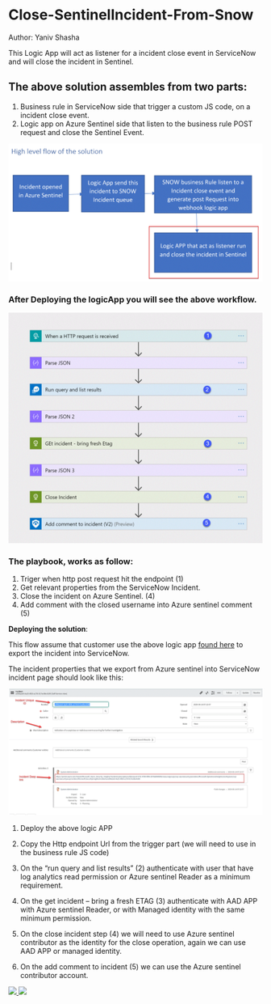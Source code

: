 #  Close-SentinelIncident-From-Snow

Author: Yaniv Shasha

 This Logic App will act as listener for a incident close event in ServiceNow  and will close the incident in Sentinel.

 
## The above solution assembles from two parts:
1.	Business rule in ServiceNow side that trigger a custom JS code, on a   incident close event.
2.	Logic app on Azure Sentinel side that listen to the business rule POST request and close the Sentinel Event.<br>



 ![Picture0](./Graphics/diag.GIF)

 ### After Deploying the logicApp you will see the above workflow.

 ![Picture1](./Graphics/playbook2_numbers.GIF)

### The playbook, works as follow:
1.	Triger when http post request hit the endpoint (1)
2.	Get relevant properties from the ServiceNow Incident. 
3.	Close the incident on Azure Sentinel. (4)
4.	Add comment with the closed username into Azure sentinel comment (5) 

**Deploying the solution**:

This flow assume that customer use the above logic app [found here](https://github.com/Azure/Azure-Sentinel/tree/master/Playbooks/Open-SNOW-Ticket) to export the incident into ServiceNow.

The incident properties that we export from Azure sentinel into ServiceNow incident page should look like this:

![Picture1](./Graphics/SNOW-Incident-View_visual.GIF)

1.	Deploy the above logic APP
2.	Copy the Http endpoint Url from the trigger part (we will need to use in the business rule JS code)
 
3.	On the “run query and list results” (2) authenticate with user that have log analytics read permission or Azure sentinel Reader as a minimum requirement.
4.	On the get incident – bring a fresh ETAG (3) authenticate with AAD APP with Azure sentinel Reader, or with Managed identity with the same minimum permission.
5.	On the close incident step (4) we will need to use Azure sentinel contributor as the identity for the close operation, again we can use AAD APP or managed identity.
6.	On the add comment to incident (5) we can use the Azure sentinel contributor account.<br>



<a href="https://portal.azure.us/#create/Microsoft.Template/uri/https%3A%2F%2Fraw.githubusercontent.com%2FYaniv-Shasha%2FSentinel%2Fmaster%2FPlaybooks%2FClose-SentinelIncident-fromSNOW%2Fazuredeploy.json" target="_blank">
    <img src="https://aka.ms/deploytoazurebutton"/>
    
</a>

<a href="https://portal.azure.us/#create/Microsoft.Template/uri/https%3A%2F%2Fraw.githubusercontent.com%2FYaniv-Shasha%2FSentinel%2Fmaster%2FPlaybooks%2FClose-SentinelIncident-fromSNOW%2Fazuredeploy.json" target="_blank">
    <img src="https://aka.ms/deploytoazurebutton"/>
    
</a>
